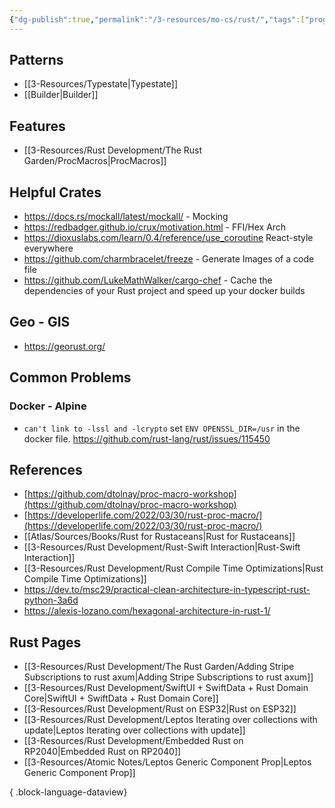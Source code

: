 ```yaml
---
{"dg-publish":true,"permalink":"/3-resources/mo-cs/rust/","tags":["programming","📍_MOC","🌲_Evergreen","🔧_Technical"],"updated":"2025-10-19T08:32:11.629-07:00"}
---
```


## Patterns

- [[3-Resources/Typestate\|Typestate]]
- [[Builder\|Builder]]

## Features

- [[3-Resources/Rust Development/The Rust Garden/ProcMacros\|ProcMacros]]

## Helpful Crates

- https://docs.rs/mockall/latest/mockall/ - Mocking
- https://redbadger.github.io/crux/motivation.html - FFI/Hex Arch
- https://dioxuslabs.com/learn/0.4/reference/use_coroutine React-style everywhere
- https://github.com/charmbracelet/freeze - Generate Images of a code file
- https://github.com/LukeMathWalker/cargo-chef - Cache the dependencies of your Rust project and speed up your docker builds

## Geo - GIS
- https://georust.org/
## Common Problems

### Docker - Alpine

- `can't link to -lssl and -lcrypto` set `ENV OPENSSL_DIR=/usr` in the docker file. https://github.com/rust-lang/rust/issues/115450

## References

- [https://github.com/dtolnay/proc-macro-workshop](https://github.com/dtolnay/proc-macro-workshop)
- [https://developerlife.com/2022/03/30/rust-proc-macro/](https://developerlife.com/2022/03/30/rust-proc-macro/)
- [[Atlas/Sources/Books/Rust for Rustaceans\|Rust for Rustaceans]]
- [[3-Resources/Rust Development/Rust-Swift Interaction\|Rust-Swift Interaction]]
- [[3-Resources/Rust Development/Rust Compile Time Optimizations\|Rust Compile Time Optimizations]]
- https://dev.to/msc29/practical-clean-architecture-in-typescript-rust-python-3a6d
- https://alexis-lozano.com/hexagonal-architecture-in-rust-1/

## Rust Pages
- [[3-Resources/Rust Development/The Rust Garden/Adding Stripe Subscriptions to rust axum\|Adding Stripe Subscriptions to rust axum]]
- [[3-Resources/Rust Development/SwiftUI + SwiftData + Rust Domain Core\|SwiftUI + SwiftData + Rust Domain Core]]
- [[3-Resources/Rust Development/Rust on ESP32\|Rust on ESP32]]
- [[3-Resources/Rust Development/Leptos Iterating over collections with update\|Leptos Iterating over collections with update]]
- [[3-Resources/Rust Development/Embedded Rust on RP2040\|Embedded Rust on RP2040]]
- [[3-Resources/Atomic Notes/Leptos Generic Component Prop\|Leptos Generic Component Prop]]

{ .block-language-dataview}
